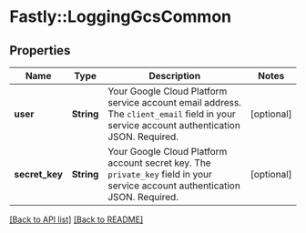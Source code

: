 # Fastly::LoggingGcsCommon

## Properties

| Name | Type | Description | Notes |
| ---- | ---- | ----------- | ----- |
| **user** | **String** | Your Google Cloud Platform service account email address. The `client_email` field in your service account authentication JSON. Required. | [optional] |
| **secret_key** | **String** | Your Google Cloud Platform account secret key. The `private_key` field in your service account authentication JSON. Required. | [optional] |

[[Back to API list]](../../README.md#endpoints) [[Back to README]](../../README.md)

